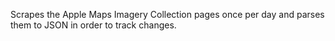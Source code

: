 Scrapes the Apple Maps Imagery Collection pages once per day and parses them to JSON in order to track changes.
